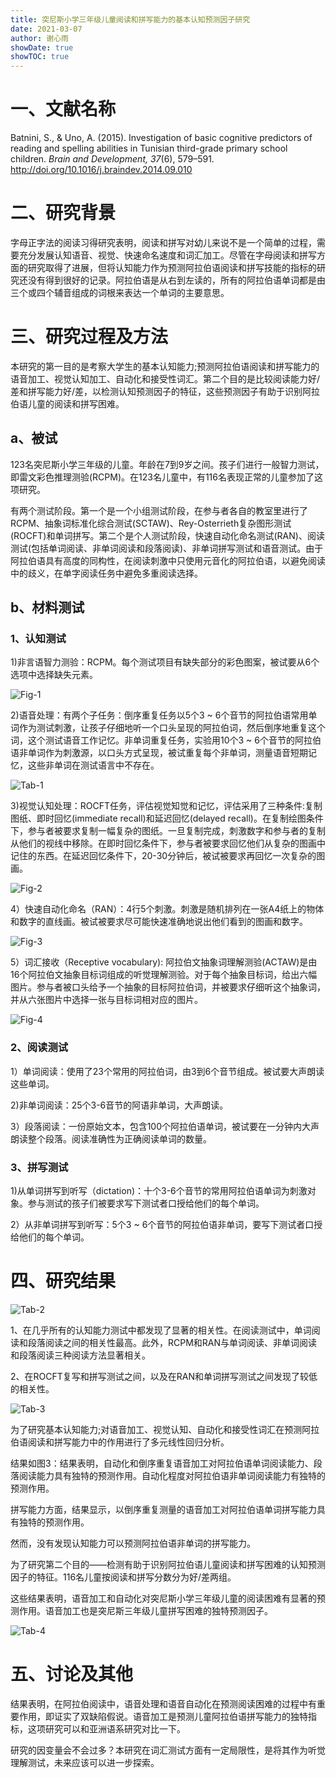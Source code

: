 ```yaml
---
title: 突尼斯小学三年级儿童阅读和拼写能力的基本认知预测因子研究
date: 2021-03-07
author: 谢心雨
showDate: true
showTOC: true
---
```


# 一、文献名称

Batnini, S., & Uno, A. (2015). Investigation of basic cognitive predictors of reading and spelling abilities in Tunisian third-grade primary school children. *Brain and Development, 37*(6), 579–591. http://doi.org/10.1016/j.braindev.2014.09.010

# 二、研究背景

字母正字法的阅读习得研究表明，阅读和拼写对幼儿来说不是一个简单的过程，需要充分发展认知语音、视觉、快速命名速度和词汇加工。尽管在字母阅读和拼写方面的研究取得了进展，但将认知能力作为预测阿拉伯语阅读和拼写技能的指标的研究还没有得到很好的记录。阿拉伯语是从右到左读的，所有的阿拉伯语单词都是由三个或四个辅音组成的词根来表达一个单词的主要意思。

# 三、研究过程及方法

本研究的第一目的是考察大学生的基本认知能力;预测阿拉伯语阅读和拼写能力的语音加工、视觉认知加工、自动化和接受性词汇。第二个目的是比较阅读能力好/差和拼写能力好/差，以检测认知预测因子的特征，这些预测因子有助于识别阿拉伯语儿童的阅读和拼写困难。

## a、被试

123名突尼斯小学三年级的儿童。年龄在7到9岁之间。孩子们进行一般智力测试，即雷文彩色推理测验(RCPM)。在123名儿童中，有116名表现正常的儿童参加了这项研究。

有两个测试阶段。第一个是一个小组测试阶段，在参与者各自的教室里进行了RCPM、抽象词标准化综合测试(SCTAW)、Rey-Osterrieth复杂图形测试(ROCFT)和单词拼写。第二个是个人测试阶段，快速自动化命名测试(RAN)、阅读测试(包括单词阅读、非单词阅读和段落阅读)、非单词拼写测试和语音测试。由于阿拉伯语具有高度的同构性，在阅读刺激中只使用元音化的阿拉伯语，以避免阅读中的歧义，在单字阅读任务中避免多重阅读选择。

## b、材料测试

### 1、认知测试

1)非言语智力测验：RCPM。每个测试项目有缺失部分的彩色图案，被试要从6个选项中选择缺失元素。

![Fig-1](../Supporting_Information/2021-03-07-XXY2-Fig-1.png)

2)语音处理：有两个子任务：倒序重复任务以5个3 ~ 6个音节的阿拉伯语常用单词作为测试刺激，让孩子仔细地听一个口头呈现的阿拉伯词，然后倒序地重复这个词，这个测试语音工作记忆。非单词重复任务，实验用10个3 ~ 6个音节的阿拉伯语非单词作为刺激源，以口头方式呈现，被试重复每个非单词，测量语音短期记忆，这些非单词在测试语言中不存在。

![Tab-1](../Supporting_Information/2021-03-07-XXY2-Tab-1.png)

3)视觉认知处理：ROCFT任务，评估视觉知觉和记忆，评估采用了三种条件:复制图纸、即时回忆(immediate recall)和延迟回忆(delayed recall)。在复制绘图条件下，参与者被要求复制一幅复杂的图纸。一旦复制完成，刺激数字和参与者的复制从他们的视线中移除。在即时回忆条件下，参与者被要求回忆他们从复杂的图画中记住的东西。在延迟回忆条件下，20-30分钟后，被试被要求再回忆一次复杂的图画。

![Fig-2](../Supporting_Information/2021-03-07-XXY2-Fig-2.png)

4）快速自动化命名（RAN）：4行5个刺激。刺激是随机排列在一张A4纸上的物体和数字的直线画。被试被要求尽可能快速准确地说出他们看到的图画和数字。

![Fig-3](../Supporting_Information/2021-03-07-XXY2-Fig-3.png)

5）词汇接收（Receptive vocabulary): 阿拉伯文抽象词理解测验(ACTAW)是由16个阿拉伯文抽象目标词组成的听觉理解测验。对于每个抽象目标词，给出六幅图片。参与者被口头给予一个抽象的目标阿拉伯词，并被要求仔细听这个抽象词，并从六张图片中选择一张与目标词相对应的图片。

![Fig-4](../Supporting_Information/2021-03-07-XXY2-Fig-4.png)

### 2、阅读测试

1）单词阅读：使用了23个常用的阿拉伯词，由3到6个音节组成。被试要大声朗读这些单词。

2)非单词阅读：25个3-6音节的阿语非单词，大声朗读。

3）段落阅读：一份原始文本，包含100个阿拉伯语单词，被试要在一分钟内大声朗读整个段落。阅读准确性为正确阅读单词的数量。

### 3、拼写测试

1)从单词拼写到听写（dictation)：十个3-6个音节的常用阿拉伯语单词为刺激对象。参与测试的孩子们被要求写下测试者口授给他们的每个单词。

2）从非单词拼写到听写：5个3 ~ 6个音节的阿拉伯语非单词，要写下测试者口授给他们的每个单词。

# 四、研究结果

![Tab-2](../Supporting_Information/2021-03-07-XXY2-Tab-2.png)

1、在几乎所有的认知能力测试中都发现了显著的相关性。在阅读测试中，单词阅读和段落阅读之间的相关性最高。此外，RCPM和RAN与单词阅读、非单词阅读和段落阅读三种阅读方法显著相关。

2、在ROCFT复写和拼写测试之间，以及在RAN和单词拼写测试之间发现了较低的相关性。

![Tab-3](../Supporting_Information/2021-03-07-XXY2Tab-3.png)

为了研究基本认知能力;对语音加工、视觉认知、自动化和接受性词汇在预测阿拉伯语阅读和拼写能力中的作用进行了多元线性回归分析。

结果如图3：结果表明，自动化和倒序重复语音加工对阿拉伯语单词阅读能力、段落阅读能力具有独特的预测作用。自动化程度对阿拉伯语非单词阅读能力有独特的预测作用。

拼写能力方面，结果显示，以倒序重复测量的语音加工对阿拉伯语单词拼写能力具有独特的预测作用。

然而，没有发现认知能力可以预测阿拉伯语非单词的拼写能力。

为了研究第二个目的——检测有助于识别阿拉伯语儿童阅读和拼写困难的认知预测因子的特征。116名儿童按阅读和拼写分数分为好/差两组。

这些结果表明，语音加工和自动化对突尼斯小学三年级儿童的阅读困难有显著的预测作用。语音加工也是突尼斯三年级儿童拼写困难的独特预测因子。

![Tab-4](../Supporting_Information/2021-03-07-XXY2-Tab-4.png)

# 五、讨论及其他

结果表明，在阿拉伯阅读中，语音处理和语音自动化在预测阅读困难的过程中有重要作用，即证实了双缺陷假说。语音加工是预测儿童阿拉伯语拼写能力的独特指标，这项研究可以和亚洲语系研究对比一下。

研究的因变量会不会过多？本研究在词汇测试方面有一定局限性，是将其作为听觉理解测试，未来应该可以进一步探索。
